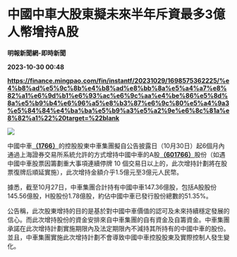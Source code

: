 # 中國中車大股東擬未來半年斥資最多3億人幣增持A股
**明報新聞網-即時新聞**

**2023-10-30 00:48**

**https://finance.mingpao.com/fin/instantf/20231029/1698575362225/%e4%b8%ad%e5%9c%8b%e4%b8%ad%e8%bb%8a%e5%a4%a7%e8%82%a1%e6%9d%b1%e6%93%ac%e6%9c%aa%e4%be%86%e5%8d%8a%e5%b9%b4%e6%96%a5%e8%b3%87%e6%9c%80%e5%a4%9a3%e5%84%84%e4%ba%ba%e5%b9%a3%e5%a2%9e%e6%8c%81a%e8%82%a1%22%20target=%22blank**

![](https://fs.mingpao.com/fin/20231029/s00010/cdcbd58ee19a219f0893171c1cfccb49.jpg)

中國中車[**（1766）**](https://finance.mingpao.com/fin/instantf/20231029/1698575362225/stock1.php?code=1766)的控股股東中車集團擬自公告披露日（10月30日）起6個月內通過上海證券交易所系統允許的方式增持中國中車的A股[**（601766）**](https://finance.mingpao.com/fin/instantf/20231029/1698575362225/stock1.php?code=601766)股份（如遇中國中車股票因籌劃重大事項連續停牌 10 個交易日以上的，此次增持計劃將在股票復牌后順延實施），此次增持金額介乎1.5億元至3億元人民幣。

據悉，截至10月27日，中車集團合計持有中國中車147.36億股，包括A股股份145.56億股，H股股份1.78億股，約佔中國中車已發行股份總數的51.35%。

公告稱，此次股東增持的目的是基於對中國中車價值的認可及未來持續穩定發展的信心。而此次增持股份的資金安排來自中車集團的自有資金及自籌資金。中車集團承諾在此次增持計劃實施期限內及法定期限內不減持其所持有的中國中車的股份。並且，中車集團實施此次增持計劃不會導致中國中車控股股東及實際控制人發生變化。